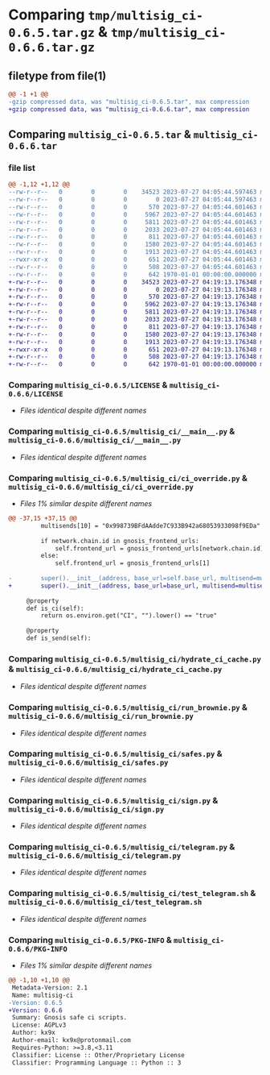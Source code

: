 # Comparing `tmp/multisig_ci-0.6.5.tar.gz` & `tmp/multisig_ci-0.6.6.tar.gz`

## filetype from file(1)

```diff
@@ -1 +1 @@
-gzip compressed data, was "multisig_ci-0.6.5.tar", max compression
+gzip compressed data, was "multisig_ci-0.6.6.tar", max compression
```

## Comparing `multisig_ci-0.6.5.tar` & `multisig_ci-0.6.6.tar`

### file list

```diff
@@ -1,12 +1,12 @@
--rw-r--r--   0        0        0    34523 2023-07-27 04:05:44.597463 multisig_ci-0.6.5/LICENSE
--rw-r--r--   0        0        0        0 2023-07-27 04:05:44.597463 multisig_ci-0.6.5/multisig_ci/__init__.py
--rw-r--r--   0        0        0      570 2023-07-27 04:05:44.601463 multisig_ci-0.6.5/multisig_ci/__main__.py
--rw-r--r--   0        0        0     5967 2023-07-27 04:05:44.601463 multisig_ci-0.6.5/multisig_ci/ci_override.py
--rw-r--r--   0        0        0     5811 2023-07-27 04:05:44.601463 multisig_ci-0.6.5/multisig_ci/hydrate_ci_cache.py
--rw-r--r--   0        0        0     2033 2023-07-27 04:05:44.601463 multisig_ci-0.6.5/multisig_ci/run_brownie.py
--rw-r--r--   0        0        0      811 2023-07-27 04:05:44.601463 multisig_ci-0.6.5/multisig_ci/safes.py
--rw-r--r--   0        0        0     1580 2023-07-27 04:05:44.601463 multisig_ci-0.6.5/multisig_ci/sign.py
--rw-r--r--   0        0        0     1913 2023-07-27 04:05:44.601463 multisig_ci-0.6.5/multisig_ci/telegram.py
--rwxr-xr-x   0        0        0      651 2023-07-27 04:05:44.601463 multisig_ci-0.6.5/multisig_ci/test_telegram.sh
--rw-r--r--   0        0        0      508 2023-07-27 04:05:44.601463 multisig_ci-0.6.5/pyproject.toml
--rw-r--r--   0        0        0      642 1970-01-01 00:00:00.000000 multisig_ci-0.6.5/PKG-INFO
+-rw-r--r--   0        0        0    34523 2023-07-27 04:19:13.176348 multisig_ci-0.6.6/LICENSE
+-rw-r--r--   0        0        0        0 2023-07-27 04:19:13.176348 multisig_ci-0.6.6/multisig_ci/__init__.py
+-rw-r--r--   0        0        0      570 2023-07-27 04:19:13.176348 multisig_ci-0.6.6/multisig_ci/__main__.py
+-rw-r--r--   0        0        0     5962 2023-07-27 04:19:13.176348 multisig_ci-0.6.6/multisig_ci/ci_override.py
+-rw-r--r--   0        0        0     5811 2023-07-27 04:19:13.176348 multisig_ci-0.6.6/multisig_ci/hydrate_ci_cache.py
+-rw-r--r--   0        0        0     2033 2023-07-27 04:19:13.176348 multisig_ci-0.6.6/multisig_ci/run_brownie.py
+-rw-r--r--   0        0        0      811 2023-07-27 04:19:13.176348 multisig_ci-0.6.6/multisig_ci/safes.py
+-rw-r--r--   0        0        0     1580 2023-07-27 04:19:13.176348 multisig_ci-0.6.6/multisig_ci/sign.py
+-rw-r--r--   0        0        0     1913 2023-07-27 04:19:13.176348 multisig_ci-0.6.6/multisig_ci/telegram.py
+-rwxr-xr-x   0        0        0      651 2023-07-27 04:19:13.176348 multisig_ci-0.6.6/multisig_ci/test_telegram.sh
+-rw-r--r--   0        0        0      508 2023-07-27 04:19:13.176348 multisig_ci-0.6.6/pyproject.toml
+-rw-r--r--   0        0        0      642 1970-01-01 00:00:00.000000 multisig_ci-0.6.6/PKG-INFO
```

### Comparing `multisig_ci-0.6.5/LICENSE` & `multisig_ci-0.6.6/LICENSE`

 * *Files identical despite different names*

### Comparing `multisig_ci-0.6.5/multisig_ci/__main__.py` & `multisig_ci-0.6.6/multisig_ci/__main__.py`

 * *Files identical despite different names*

### Comparing `multisig_ci-0.6.5/multisig_ci/ci_override.py` & `multisig_ci-0.6.6/multisig_ci/ci_override.py`

 * *Files 1% similar despite different names*

```diff
@@ -37,15 +37,15 @@
         multisends[10] = "0x998739BFdAAdde7C933B942a68053933098f9EDa"
 
         if network.chain.id in gnosis_frontend_urls:
             self.frontend_url = gnosis_frontend_urls[network.chain.id]
         else:
             self.frontend_url = gnosis_frontend_urls[1]
 
-        super().__init__(address, base_url=self.base_url, multisend=multisend)
+        super().__init__(address, base_url=base_url, multisend=multisend)
 
     @property
     def is_ci(self):
         return os.environ.get("CI", "").lower() == "true"
 
     @property
     def is_send(self):
```

### Comparing `multisig_ci-0.6.5/multisig_ci/hydrate_ci_cache.py` & `multisig_ci-0.6.6/multisig_ci/hydrate_ci_cache.py`

 * *Files identical despite different names*

### Comparing `multisig_ci-0.6.5/multisig_ci/run_brownie.py` & `multisig_ci-0.6.6/multisig_ci/run_brownie.py`

 * *Files identical despite different names*

### Comparing `multisig_ci-0.6.5/multisig_ci/safes.py` & `multisig_ci-0.6.6/multisig_ci/safes.py`

 * *Files identical despite different names*

### Comparing `multisig_ci-0.6.5/multisig_ci/sign.py` & `multisig_ci-0.6.6/multisig_ci/sign.py`

 * *Files identical despite different names*

### Comparing `multisig_ci-0.6.5/multisig_ci/telegram.py` & `multisig_ci-0.6.6/multisig_ci/telegram.py`

 * *Files identical despite different names*

### Comparing `multisig_ci-0.6.5/multisig_ci/test_telegram.sh` & `multisig_ci-0.6.6/multisig_ci/test_telegram.sh`

 * *Files identical despite different names*

### Comparing `multisig_ci-0.6.5/PKG-INFO` & `multisig_ci-0.6.6/PKG-INFO`

 * *Files 1% similar despite different names*

```diff
@@ -1,10 +1,10 @@
 Metadata-Version: 2.1
 Name: multisig-ci
-Version: 0.6.5
+Version: 0.6.6
 Summary: Gnosis safe ci scripts.
 License: AGPLv3
 Author: kx9x
 Author-email: kx9x@protonmail.com
 Requires-Python: >=3.8,<3.11
 Classifier: License :: Other/Proprietary License
 Classifier: Programming Language :: Python :: 3
```

